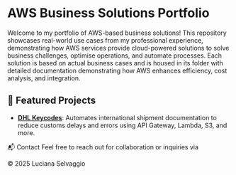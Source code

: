 # AWS Business Solutions Portfolio
Welcome to my portfolio of AWS-based business solutions! 
This repository showcases real-world use cases from my professional experience, demonstrating how AWS services provide cloud-powered solutions to solve business challenges, optimise operations, and automate processes. 
Each solution is based on actual business cases and is housed in its folder with detailed documentation demonstrating how AWS enhances efficiency, cost analysis, and integration.

## 🚀 Featured Projects
- **[DHL Keycodes](./dhl-keycodes/README.md)**: Automates international shipment documentation to reduce customs delays and errors using API Gateway, Lambda, S3, and more.


📬 Contact
Feel free to reach out for collaboration or inquiries via 

© 2025 Luciana Selvaggio
